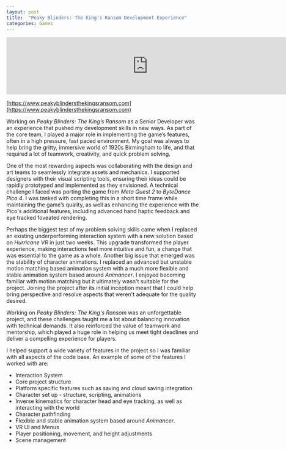 ```yaml
---
layout: post
title:  "Peaky Blinders: The King's Ransom Development Experience"
categories: Games
---
```

<iframe width="740" src="https://www.youtube-nocookie.com/embed/TT_tV18z2fU?si=pqRY80vUA3OkKjT2" title="YouTube video player" frameborder="0" allow="accelerometer; autoplay; clipboard-write; encrypted-media; gyroscope; picture-in-picture; web-share" referrerpolicy="strict-origin-when-cross-origin" allowfullscreen></iframe>

[https://www.peakyblindersthekingsransom.com](https://www.peakyblindersthekingsransom.com)

Working on *Peaky Blinders: The King’s Ransom* as a Senior Developer was an experience that pushed my development skills in new ways. As part of the core team, I played a major role in implementing the game’s features, often in a high pressure, fast paced environment. My goal was always to help bring the gritty, immersive world of 1920s Birmingham to life, and that required a lot of teamwork, creativity, and quick problem solving.

One of the most rewarding aspects was collaborating with the design and art teams to seamlessly integrate assets and mechanics. I supported designers with their visual scripting tools, ensuring their ideas could be rapidly prototyped and implemented as they envisioned. A technical challenge I faced was porting the game from *Meta Quest 2* to *ByteDance Pico 4*. I was tasked with completing this in a short time frame while maintaining the game’s quality, as well as enhancing the experience with the Pico's additional features, including advanced hand haptic feedback and eye tracked foveated rendering.

Perhaps the biggest test of my problem solving skills came when I replaced an existing underperforming interaction system with a new solution based on *Hurricane VR* in just two weeks. This upgrade transformed the player experience, making interactions feel more intuitive and fun, a change that was essential to the game as a whole. Another big issue that emerged was the stability of character animations. I replaced an advanced but unstable motion matching based animation system with a much more flexible and stable animation system based around *Animancer*. I enjoyed becoming familiar with motion matching but it ultimately wasn't suitable for the project. Joining the project after its initial inception meant that I could help bring perspective and resolve aspects that weren't adequate for the quality desired.

Working on *Peaky Blinders: The King's Ransom* was an unforgettable project, and these challenges taught me a lot about balancing innovation with technical demands. It also reinforced the value of teamwork and mentorship, which played a huge role in helping us meet tight deadlines and deliver a compelling experience for players.

I helped support a wide variety of features in the project so I was familiar with all aspects of the code base. An example of some of the features I worked with are:
- Interaction System
- Core project structure
- Platform specific features such as saving and cloud saving integration
- Character set up - structure, scripting, animations
- Inverse kinematics for character head and eye tracking, as well as interacting with the world
- Character pathfinding
- Flexible and stable animation system based around *Animancer*.
- VR UI and Menus
- Player positioning, movement, and height adjustments
- Scene management
